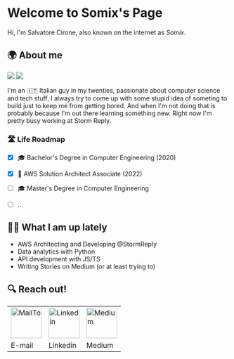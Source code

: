 Welcome to Somix's Page 
======
Hi, I'm Salvatore Cirone, also known on the internet as *Somix*. 

## 🌍 About me 
![](https://raw.githubusercontent.com/akaSomix/github-stats/master/generated/languages.svg#gh-dark-mode-only)
![](https://raw.githubusercontent.com/akaSomix/github-stats/master/generated/overview.svg#gh-dark-mode-only)

I'm an 🇮🇹 Italian guy in my twenties, passionate about computer science and tech stuff. I always try to come up with some stupid idea of 
someting to build just to keep me from getting bored. And when I'm not doing that is probably because I'm out there learning something new.
Right now I'm pretty busy working at Storm Reply.  

### 🛣 Life Roadmap  
- [x] 🎓 Bachelor's Degree in Computer Engineering (2020)
- [x] 📜 AWS Solution Architect Associate (2022)
- [ ] 🎓 Master's Degree in Computer Engineering
- [ ] ...


## 👨‍💻 What I am up lately 

- AWS Architecting and Developing @StormReply
- Data analytics with Python
- API development with JS/TS
- Writing Stories on Medium (or at least trying to)


## 🔍 Reach out! 

<table>
  <tr>
    <td>
      <a href="mailto:somix.land@null.net">
        <img src="https://github.com/akaSomix/akaSomix/blob/main/assets/Email.png" alt="MailTo" height="70">
      </a>
    </td>
    <td>
      <a href="https://www.linkedin.com/in/salvatore-cirone-it/">
        <img src="https://github.com/akaSomix/akaSomix/blob/main/assets/Linkedin.png" alt="Linkedin" height="70">
      </a>
    </td>
    <td>
      <a href="https://medium.com/@salvatorecirone">
        <img src="https://github.com/akaSomix/akaSomix/blob/main/assets/medium.png" alt="Medium" height="70">
      </a>
    </td>
  </tr>
  <tr>
    <td>E-mail</td>
     <td>Linkedin</td>
     <td>Medium</td>
  </tr>
 </table>
